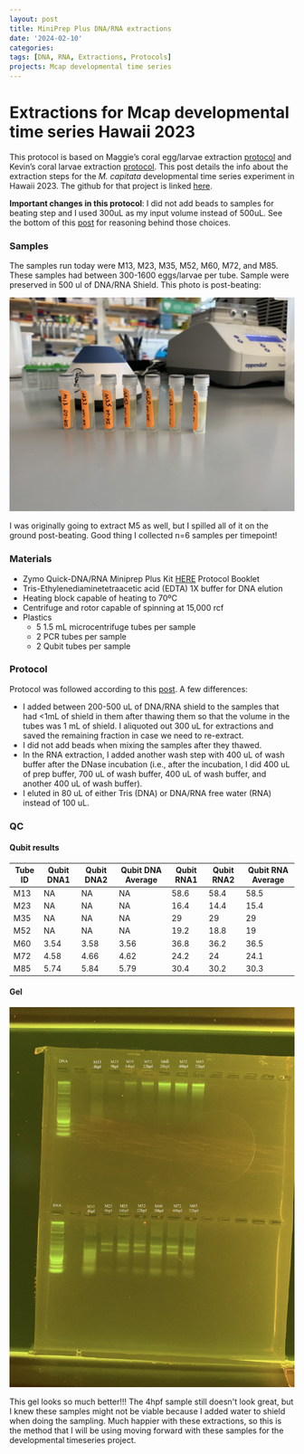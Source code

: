 ```yaml
---
layout: post
title: MiniPrep Plus DNA/RNA extractions
date: '2024-02-10'
categories:
tags: [DNA, RNA, Extractions, Protocols]
projects: Mcap developmental time series 
---
```


# Extractions for Mcap developmental time series Hawaii 2023

This protocol is based on Maggie’s coral egg/larvae extraction [protocol](https://meschedl.github.io/MESPutnam_Open_Lab_Notebook/Larvae-Ex-Protocol/) and Kevin’s coral larvae extraction [protocol](https://kevinhwong1.github.io/KevinHWong_Notebook/DNA-RNA-Extractions-on-P.-astreoides-larvae-BEAD-BEATING/). This post details the info about the extraction steps for the *M. capitata* developmental time series experiment in Hawaii 2023. The github for that project is linked [here](https://github.com/JillAshey/Hawaii_Developmental_TimeSeries). 

**Important changes in this protocol**: I did not add beads to samples for beating step and I used 300uL as my input volume instead of 500uL. See the bottom of this [post](https://github.com/JillAshey/JillAshey_Putnam_Lab_Notebook/blob/master/_posts/2024-02-08-MiniprepPlus-DNA%3ARNA-extractions-McapLarvae-DT.md) for reasoning behind those choices.  

### Samples 

The samples run today were M13, M23, M35, M52, M60, M72, and M85. These samples had between 300-1600 eggs/larvae per tube. Sample were preserved in 500 ul of DNA/RNA Shield. This photo is post-beating: 

![](https://raw.githubusercontent.com/JillAshey/JillAshey_Putnam_Lab_Notebook/master/images/DT_mcap2023/samples_20240210.JPG)

I was originally going to extract M5 as well, but I spilled all of it on the ground post-beating. Good thing I collected n=6 samples per timepoint!

### Materials 

- Zymo Quick-DNA/RNA Miniprep Plus Kit [HERE](https://files.zymoresearch.com/protocols/_d7003t_d7003_quick-dna-rna_miniprep_plus_kit.pdf) Protocol Booklet
- Tris-Ethylenediaminetetraacetic acid (EDTA) 1X buffer for DNA elution
- Heating block capable of heating to 70ºC
- Centrifuge and rotor capable of spinning at 15,000 rcf
- Plastics 
	- 5 1.5 mL microcentrifuge tubes per sample
	- 2 PCR tubes per sample
	- 2 Qubit tubes per sample 

### Protocol

Protocol was followed according to this [post](https://github.com/JillAshey/JillAshey_Putnam_Lab_Notebook/blob/master/_posts/2023-07-21-MiniprepPlus-DNA%3ARNA-extractions-McapLarvae.md). A few differences: 

- I added between 200-500 uL of DNA/RNA shield to the samples that had <1mL of shield in them after thawing them so that the volume in the tubes was 1 mL of shield. I aliquoted out 300 uL for extractions and saved the remaining fraction in case we need to re-extract. 
- I did not add beads when mixing the samples after they thawed. 
- In the RNA extraction, I added another wash step with 400 uL of wash buffer after the DNase incubation (i.e., after the incubation, I did 400 uL of prep buffer, 700 uL of wash buffer, 400 uL of wash buffer, and another 400 uL of wash buffer).
- I eluted in 80 uL of either Tris (DNA) or DNA/RNA free water (RNA) instead of 100 uL. 

### QC 

#### Qubit results 

| Tube ID | Qubit DNA1 | Qubit DNA2 | Qubit DNA Average | Qubit RNA1 | Qubit RNA2 | Qubit RNA Average |
| ------- | ---------- | ---------- | ----------------- | ---------- | ---------- | ----------------- |
| M13     | NA         | NA         | NA                | 58.6       | 58.4       | 58.5              |
| M23     | NA         | NA         | NA                | 16.4       | 14.4       | 15.4              |
| M35     | NA         | NA         | NA                | 29         | 29         | 29                |
| M52     | NA         | NA         | NA                | 19.2       | 18.8       | 19                |
| M60     | 3.54       | 3.58       | 3.56              | 36.8       | 36.2       | 36.5              |
| M72     | 4.58       | 4.66       | 4.62              | 24.2       | 24         | 24.1              |
| M85     | 5.74       | 5.84       | 5.79              | 30.4       | 30.2       | 30.3              |

#### Gel 

![](https://raw.githubusercontent.com/JillAshey/JillAshey_Putnam_Lab_Notebook/master/images/DT_mcap2023/gel_20240210.JPG)

This gel looks so much better!!! The 4hpf sample still doesn't look great, but I knew these samples might not be viable because I added water to shield when doing the sampling. Much happier with these extractions, so this is the method that I will be using moving forward with these samples for the developmental timeseries project. 